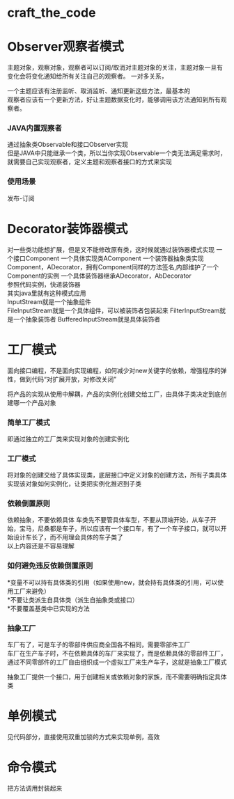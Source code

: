 # craft_the_code

Observer观察者模式
================
主题对象，观察对象，观察者可以订阅/取消对主题对象的关注，主题对象一旦有变化会将变化通知给所有关注自己的观察者。
一对多关系，  

一个主题应该有注册监听、取消监听、通知更新这些方法，最基本的  
观察者应该有一个更新方法，好让主题数据变化时，能够调用该方法通知到所有观察者。  

### JAVA内置观察者
通过抽象类Observable和接口Observer实现  
但是JAVA中只能继承一个类，所以当你实现Observable一个类无法满足需求时，就需要自己实现观察者，定义主题和观察者接口的方式来实现

### 使用场景
发布-订阅




Decorator装饰器模式
================
对一些类功能想扩展，但是又不能修改原有类，这时候就通过装饰器模式实现
一个接口Component
一个具体实现类AComponent
一个装饰器抽象类实现Component，ADecorator，拥有Component同样的方法签名,内部维护了一个Component的实例
一个具体装饰器继承ADecorator，AbDecorator  
参照代码实例，快递装饰器  
其实java里就有这种模式应用  
InputStream就是一个抽象组件  
FileInputStream就是一个具体组件，可以被装饰者包装起来 
FilterInputStream就是一个抽象装饰者 
BufferedInputStream就是具体装饰者



工厂模式
=======
面向接口编程，不是面向实现编程，如何减少对new关键字的依赖，增强程序的弹性，做到代码“对扩展开放，对修改关闭”  

将产品的实现从使用中解耦，产品的实例化创建交给工厂，由具体子类决定到底创建哪一个产品对象  

### 简单工厂模式
即通过独立的工厂类来实现对象的创建实例化
### 工厂模式
将对象的创建交给了具体实现类，底层接口中定义对象的创建方法，所有子类具体实现该对象如何实例化，让类把实例化推迟到子类

### 依赖倒置原则
依赖抽象，不要依赖具体
车类先不要管具体车型，不要从顶端开始，从车子开始，宝马，尼桑都是车子，所以应该有一个接口车，有了一个车子接口，就可以开始设计车长了，而不用理会具体的车子类了  
以上内容还是不容易理解  
### 如何避免违反依赖倒置原则
*变量不可以持有具体类的引用（如果使用new，就会持有具体类的引用，可以使用工厂来避免）  
*不要让类派生自具体类（派生自抽象类或接口）  
*不要覆盖基类中已实现的方法  

### 抽象工厂
车厂有了，可是车子的零部件供应商全国各不相同，需要零部件工厂  
车厂在生产车子时，不在依赖具体的车厂来实现了，而是依赖具体的零部件工厂，通过不同零部件的工厂自由组织成一个虚拟工厂来生产车子，这就是抽象工厂模式  

抽象工厂提供一个接口，用于创建相关或依赖对象的家族，而不需要明确指定具体类

单例模式
=======
见代码部分，直接使用双重加锁的方式来实现单例，高效

命令模式
=======
把方法调用封装起来  



















